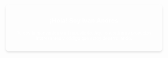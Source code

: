 <div style="display: inline-block; background-image: url('https://i.imgur.com/a/UV5n7Mo.jpg'); background-size: cover; color: #fff; padding: 20px; text-align: center; border-radius: 10px; box-shadow: 0 4px 6px rgba(0, 0, 0, 0.1);">
    <p style="font-size: 20px; font-weight: bold;">¡Hola! Soy Ivan Andres</p>
    <p style="margin-top: 20px;">Te doy la bienvenida a mi repositorio. Aquí encontrarás proyectos interesantes y código que estoy desarrollando.</p>
</div>
